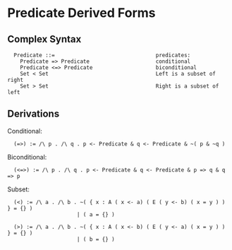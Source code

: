 Predicate Derived Forms
=======================

Complex Syntax
--------------

```
  Predicate ::=                                predicates:
    Predicate => Predicate                     conditional
    Predicate <=> Predicate                    biconditional
    Set < Set                                  Left is a subset of right
    Set > Set                                  Right is a subset of left
```

Derivations
-----------

Conditional:

```
  (=>) := /\ p . /\ q . p <- Predicate & q <- Predicate & ~( p & ~q )
```

Biconditional:

```
  (<=>) := /\ p . /\ q . p <- Predicate & q <- Predicate & p => q & q => p
```

Subset:

```
  (<) := /\ a . /\ b . ~( { x : A ( x <- a) ( E ( y <- b) ( x = y ) ) } = {} )
                      | ( a = {} )
```

```
  (>) := /\ a . /\ b . ~( { x : A ( x <- b) ( E ( y <- a) ( x = y ) ) } = {} )
                      | ( b = {} )
```
